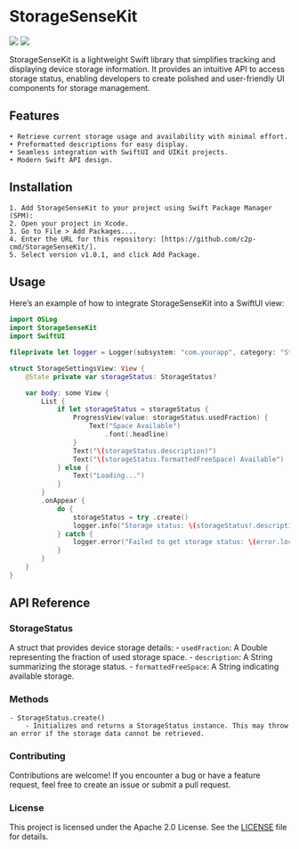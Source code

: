 # StorageSenseKit

[![](https://img.shields.io/endpoint?url=https%3A%2F%2Fswiftpackageindex.com%2Fapi%2Fpackages%2Fc2p-cmd%2FStorageSenseKit%2Fbadge%3Ftype%3Dswift-versions)](https://swiftpackageindex.com/c2p-cmd/StorageSenseKit)
[![](https://img.shields.io/endpoint?url=https%3A%2F%2Fswiftpackageindex.com%2Fapi%2Fpackages%2Fc2p-cmd%2FStorageSenseKit%2Fbadge%3Ftype%3Dplatforms)](https://swiftpackageindex.com/c2p-cmd/StorageSenseKit)

StorageSenseKit is a lightweight Swift library that simplifies tracking and displaying device storage information. It provides an intuitive API to access storage status, enabling developers to create polished and user-friendly UI components for storage management.

## Features
    • Retrieve current storage usage and availability with minimal effort.
    • Preformatted descriptions for easy display.
    • Seamless integration with SwiftUI and UIKit projects.
    • Modern Swift API design.

## Installation
    1. Add StorageSenseKit to your project using Swift Package Manager (SPM):
    2. Open your project in Xcode.
    3. Go to File > Add Packages....
    4. Enter the URL for this repository: [https://github.com/c2p-cmd/StorageSenseKit/].
    5. Select version v1.0.1, and click Add Package.

## Usage

Here’s an example of how to integrate StorageSenseKit into a SwiftUI view:
```swift
import OSLog
import StorageSenseKit
import SwiftUI

fileprivate let logger = Logger(subsystem: "com.yourapp", category: "StorageSettingsView")

struct StorageSettingsView: View {
    @State private var storageStatus: StorageStatus?

    var body: some View {
        List {
            if let storageStatus = storageStatus {
                ProgressView(value: storageStatus.usedFraction) {
                    Text("Space Available")
                        .font(.headline)
                }
                Text("\(storageStatus.description)")
                Text("\(storageStatus.formattedFreeSpace) Available")
            } else {
                Text("Loading...")
            }
        }
        .onAppear {
            do {
                storageStatus = try .create()
                logger.info("Storage status: \(storageStatus!.description)")
            } catch {
                logger.error("Failed to get storage status: \(error.localizedDescription)")
            }
        }
    }
}
```

## API Reference

### StorageStatus

A struct that provides device storage details:
    - `usedFraction`: A Double representing the fraction of used storage space.
    - `description`: A String summarizing the storage status.
    - `formattedFreeSpace`: A String indicating available storage.

### Methods
    - StorageStatus.create()
        - Initializes and returns a StorageStatus instance. This may throw an error if the storage data cannot be retrieved.

### Contributing

Contributions are welcome! If you encounter a bug or have a feature request, feel free to create an issue or submit a pull request.

### License

This project is licensed under the Apache 2.0 License. See the [LICENSE](./LICENSE) file for details.
